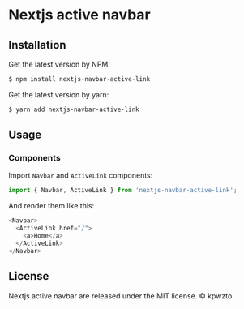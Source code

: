 # Nextjs active navbar
## Installation
Get the latest version by NPM:
```bash
$ npm install nextjs-navbar-active-link
```
Get the latest version by yarn:
```bash
$ yarn add nextjs-navbar-active-link
```

## Usage
### Components
Import `Navbar` and `ActiveLink` components:
```javascript
import { Navbar, ActiveLink } from 'nextjs-navbar-active-link';
```
And render them like this:
```javascript
<Navbar>
  <ActiveLink href="/">
    <a>Home</a>
  </ActiveLink>
</Navbar>
```
## License
Nextjs active navbar are released under the MIT license.
© kpwzto